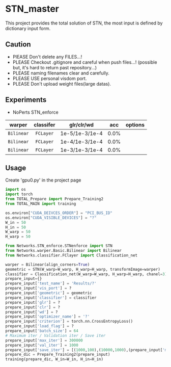 # STN_master
This project provides the total solution of STN, the most input is defined by dictionary input form.
## Caution
- PlEASE Don't delete any FILES...!
- PLEASE Checkout .gitignore and careful when push files...! 
(possible but, it's hard to return past repository...)
- PLEASE naming filenames clear and carefully.
- PLEASE USE personal visdom port.
- PLEASE Don't upload weight files(large datas).
## Experiments
- NoPerts STN_enforce

| warper | classifer | glr/clr/wd | acc | options |
|:---:|:---:|:---:|:---:|:---:|
|`Bilinear`|`FCLayer`|1e-5/1e-3/1e-4|0.0%||
|`Bilinear`|`FCLayer`|1e-4/1e-3/1e-4|0.0%||
|`Bilinear`|`FCLayer`|1e-3/1e-3/1e-4|0.0%||

## Usage
Create 'gpu0.py' in the project page 
``` Python
import os
import torch
from TOTAL_Prepare import Prepare_Training2
from TOTAL_MAIN import training

os.environ["CUDA_DEIVCES_ORDER"] = "PCI_BUS_ID"
os.environ["CUDA_VISIBLE_DEVICES"] = "?"
W_in = 50
H_in = 50
W_warp = 50
H_warp = 50

from Networks.STN_enforce.STNenforce import STN
from Networks.warper.Basic.Bilinear import Bilinear
from Networks.classifier.FClayer import Classification_net

warper = Bilinear(align_corners=True)
geometric = STN(W_warp=W_warp, H_warp=H_warp, transformImage=warper)
classifier = Classification_net(W_warp=W_warp, H_warp=H_warp, chanel=3)
prepare_input={}
prepare_input['test_name'] = 'Results/?'
prepare_input['vis_port'] = ?
prepare_input['geometric'] = geometric
prepare_input['classifier'] = classifier
prepare_input['glr'] = ?
prepare_input['clr'] = ?
prepare_input['wd'] = ?
prepare_input['optimizer_name'] = '?'
prepare_input['criterion'] = torch.nn.CrossEntropyLoss()
prepare_input['load_flag'] = ?
prepare_input['batch_size'] = 64
# Maximum iter / Validation iter / Save iter
prepare_input['max_iter'] = 300000
prepare_input['val_iter'] = 1000
prepare_input['save_iter'] = [(1000,100),(10000,1000),(prepare_input['max_iter'],20000)] #[(iter, period)...]
prepare_dic = Prepare_Training2(prepare_input)
training(prepare_dic, W_in=W_in, H_in=H_in)
```
